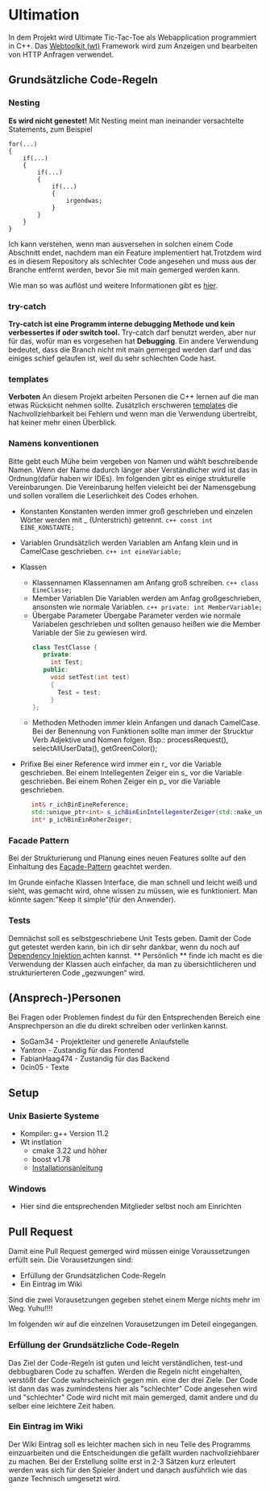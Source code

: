 # Ultimation

In dem Projekt wird Ultimate Tic-Tac-Toe als Webapplication programmiert in C++. Das [Webtoolkit (wt)](https://www.webtoolkit.eu/wt) Framework wird zum Anzeigen und bearbeiten von HTTP Anfragen verwendet. 

## Grundsätzliche Code-Regeln
### Nesting
**Es wird nicht genestet!**  Mit Nesting meint man ineinander versachtelte Statements, zum Beispiel  
```
for(...)
{
    if(...)
    {
        if(...)
        {
            if(...)
            {
                irgendwas;
            }
        }
    }
}
```
Ich kann verstehen, wenn man ausversehen in solchen einem Code Abschnitt endet, nachdem man ein Feature implementiert hat.Trotzdem wird es in diesem Repository als schlechter Code angesehen und muss aus der Branche entfernt werden, bevor Sie mit main gemerged werden kann.

Wie man so was auflöst und weitere Informationen gibt es [hier](https://www.youtube.com/watch?v=CFRhGnuXG-4).

### try-catch 
**Try-catch ist eine Programm interne debugging Methode und kein verbessertes if oder switch tool.** Try-catch darf benutzt werden, aber nur für das, wofür man es vorgesehen hat **Debugging**. Ein andere Verwendung bedeutet, dass die Branch nicht mit main gemerged werden darf und das einiges schief gelaufen ist, weil du sehr schlechten Code hast. 

### templates 
**Verboten** An diesem Projekt arbeiten Personen die C++ lernen auf die man etwas Rücksicht nehmen sollte. Zusätzlich erschweren [templates](https://en.cppreference.com/w/cpp/language/templates) die Nachvollziehbarkeit bei Fehlern und wenn man die Verwendung übertreibt, hat keiner mehr einen Überblick. 

### Namens konventionen

Bitte gebt euch Mühe beim vergeben von Namen und wählt beschreibende Namen. Wenn der Name dadurch länger aber Verständlicher wird ist das in Ordnung(dafür haben wir IDEs). Im folgenden gibt es einige strukturelle Vereinbarungen. Die Vereinbarung helfen vieleicht bei der Namensgebung und sollen vorallem die Leserlichkeit des Codes erhohen. 

 - Konstanten 
    Konstanten werden immer groß geschrieben und einzelen Wörter werden mit _ (Unterstrich) getrennt. ```c++ const int EINE_KONSTANTE; ```

 - Variablen 
    Grundsätzlich werden Variablen am Anfang klein und in CamelCase geschrieben. ```c++ int eineVariable;  ```

 - Klassen
   - Klassennamen 
     Klassennamen am Anfang groß schreiben.  ```c++ class EineClasse; ```
   - Member Variablen 
     Die Variablen werden am Anfag großgeschrieben, ansonsten wie normale Variablen. ```c++ private: int MemberVariable;  ``` 
   - Übergabe Parameter
     Übergabe Parameter verden wie normale Variabelen geschrieben und sollten genauso heißen wie die Member Variable der Sie zu gewiesen wird. 
     ```c++ 
     class TestClasse {
        private: 
          int Test;
        public: 
          void setTest(int test)
          {
            Test = test;
          } 
     };
      ```
   - Methoden 
     Methoden immer klein Anfangen und danach CamelCase. Bei der Benennung von Funktionen sollte man immer der Strucktur Verb Adjektive und Nomen folgen. Bsp.: processRequest(), selectAllUserData(), getGreenColor(); 

 - Prifixe 
   Bei einer Reference wird immer ein r_ vor die Variable geschrieben. 
   Bei einem Intellegenten Zeiger ein s_ vor die Variable geschrieben. 
   Bei einem Rohen Zeiger ein p_ vor die Variable geschrieben. 
   ```c++
      int& r_ichBinEineReference;
      std::unique_ptr<int> s_ichBinEinIntellegenterZeiger{std::make_unique<int>()};
      int* p_ichBinEinRoherZeiger; 
     ```

     
### Facade Pattern 
Bei der Strukturierung und Planung eines neuen Features sollte auf den Einhaltung des [Facade-Pattern](https://www.ionos.de/digitalguide/websites/web-entwicklung/was-ist-das-facade-pattern/) geachtet werden. 

Im Grunde einfache Klassen Interface, die man schnell und leicht weiß und sieht, was gemacht wird, ohne wissen zu müssen, wie es funktioniert. Man könnte sagen:"Keep it simple"(für den Anwender). 

### Tests 
Demnächst soll es selbstgeschriebene Unit Tests geben. Damit der Code gut getestet werden kann, bin ich dir sehr dankbar, wenn du noch auf [Dependency Injektion ](https://www.youtube.com/watch?v=J1f5b4vcxCQ&pp=ygUUZGVwZW5kZW5jeSBpbmplY3Rpb24%3D) achten kannst. ** Persönlich ** finde ich macht es die Verwendung der Klassen auch einfacher, da man zu übersichtlicheren und strukturierteren Code „gezwungen“ wird.

## (Ansprech-)Personen 
Bei Fragen oder Problemen findest du für den Entsprechenden Bereich eine Ansprechperson an die du direkt schreiben oder verlinken kannst. 

- SoGam34 - Projektleiter und generelle Anlaufstelle
- Yantron - Zustandig für das Frontend
- FabianHaag474 - Zustandig für das Backend
- 0cin05 - Texte 

## Setup 
### Unix Basierte Systeme 
- Kompiler: g++ Version 11.2
- Wt instlation
  - cmake 3.22 und höher
  - boost v1.78
  - [Installationsanleitung](https://www.webtoolkit.eu/wt/doc/reference/html/InstallationUnix.html)

### Windows 
- Hier sind die entsprechenden Mitglieder selbst noch am Einrichten 

## Pull Request 
Damit eine Pull Request gemerged wird müssen einige Voraussetzungen erfüllt sein. Die Vorausetzungen sind:
- Erfüllung der Grundsätzlichen Code-Regeln
- Ein Eintrag im Wiki

Sind die zwei Vorausetzungen gegeben stehet einem Merge nichts mehr im Weg. Yuhu!!!!

Im folgenden wir auf die einzelnen Vorausetzungen im Deteil eingegangen. 

### Erfüllung der Grundsätzliche Code-Regeln
Das Ziel der Code-Regeln ist guten und leicht verständlichen, test-und debbugbaren Code zu schaffen. Werden die Regeln nicht eingehalten, verstößt der Code wahrscheinlich gegen min. eine der drei Ziele. Der Code ist dann das was zumindestens hier als "schlechter" Code angesehen wird und "schlechter" Code wird nicht mit main gemerged, damit andere und du selber eine leichtere Zeit haben. 

### Ein Eintrag im Wiki
Der Wiki Eintrag soll es leichter machen sich in neu Teile des Programms einzuarbeiten und die Entscheidungen die gefällt wurden nachvollziehbarer zu machen. Bei der Erstellung sollte erst in 2-3 Sätzen kurz erleutert werden was sich für den Spieler ändert und danach ausführlich wie das ganze Technisch umgesetzt wird.
